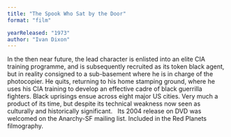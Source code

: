 ```yaml
---
title: "The Spook Who Sat by the Door"
format: "film"

yearReleased: "1973"
author: "Ivan Dixon"
---
```

In the then near future, the lead character is enlisted  into an elite CIA training programme, and is subsequently recruited as its token  black agent, but in reality consigned to a sub-basement where he is in charge of  the photocopier. He quits, returning to his home stamping ground, where he uses  his CIA training to develop an effective cadre of black guerrilla fighters.  Black uprisings ensue across eight major US cities. Very much a product of its  time, but despite its technical weakness now seen as culturally and historically  significant.
 
Its 2004 release on DVD was welcomed on the Anarchy-SF  mailing list. Included in the Red Planets  filmography.